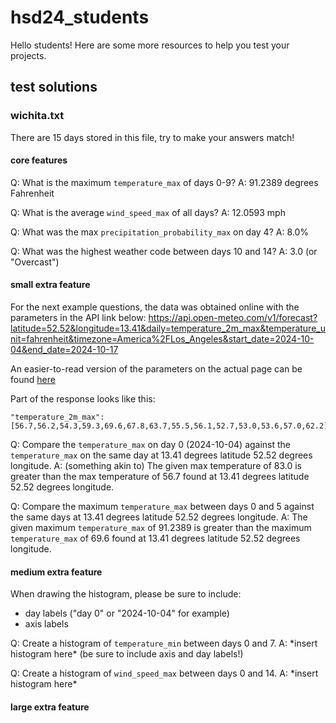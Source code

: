 # hsd24_students
Hello students! Here are some more resources to help you test your projects.

## test solutions

### wichita.txt

There are 15 days stored in this file, try to make your answers match!

#### core features

Q: What is the maximum `temperature_max` of days 0-9?
A: 91.2389 degrees Fahrenheit

Q: What is the average `wind_speed_max` of all days?
A: 12.0593 mph

Q: What was the max `precipitation_probability_max` on day 4?
A: 8.0%

Q: What was the highest weather code between days 10 and 14?
A: 3.0 (or "Overcast")

#### small extra feature

For the next example questions, the data was obtained online with the parameters in the API link below:
https://api.open-meteo.com/v1/forecast?latitude=52.52&longitude=13.41&daily=temperature_2m_max&temperature_unit=fahrenheit&timezone=America%2FLos_Angeles&start_date=2024-10-04&end_date=2024-10-17

An easier-to-read version of the parameters on the actual page can be found [here](https://open-meteo.com/en/docs#hourly=&daily=temperature_2m_max&temperature_unit=fahrenheit&timezone=America%2FLos_Angeles&past_days=7&start_date=2024-10-04&end_date=2024-10-17&time_mode=time_interval)

Part of the response looks like this:
```
"temperature_2m_max":[56.7,56.2,54.3,59.3,69.6,67.8,63.7,55.5,56.1,52.7,53.0,53.6,57.0,62.2]
```

Q: Compare the `temperature_max` on day 0 (2024-10-04) against the `temperature_max` on the same day at 13.41 degrees latitude 52.52 degrees longitude.
A: (something akin to) The given max temperature of 83.0 is greater than the max temperature of 56.7 found at 13.41 degrees latitude 52.52 degrees longitude.

Q: Compare the maximum `temperature_max` between days 0 and 5 against the same days at 13.41 degrees latitude 52.52 degrees longitude.
A: The given maximum `temperature_max` of 91.2389 is greater than the maximum `temperature_max` of 69.6 found at 13.41 degrees latitude 52.52 degrees longitude.

#### medium extra feature

When drawing the histogram, please be sure to include:
- day labels ("day 0" or "2024-10-04" for example)
- axis labels

Q: Create a histogram of `temperature_min` between days 0 and 7.
A: \*insert histogram here\* (be sure to include axis and day labels!)

Q: Create a histogram of `wind_speed_max` between days 0 and 14.
A: \*insert histogram here\*

#### large extra feature

